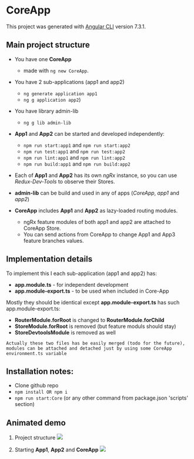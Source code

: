 # CoreApp

This project was generated with [Angular CLI](https://github.com/angular/angular-cli) version 7.3.1.

## Main project structure

- You have one **CoreApp**
    * made with `ng new CoreApp`.


- You have 2 sub-applications (app1 and app2) 

    * `ng generate application app1`
    * `ng g application app2`)
- You have library admin-lib 

    * `ng g lib admin-lib`

- **App1** and **App2** can be started and developed independently:
    * `npm run start:app1` and `npm run start:app2`
    * `npm run test:app1` and `npm run test:app2`
    * `npm run lint:app1` and `npm run lint:app2`
    * `npm run build:app1` and `npm run build:app2`

- Each of **App1** and **App2** has its own _ngRx_ instance, so you can use _Redux-Dev-Tools_ to observe their Stores.

- **admin-lib** can be build and used in any of apps (_CoreApp_, _app1_ and _app2_)

- **CoreApp** includes **App1** and **App2** as lazy-loaded routing modules. 
    * ngRx feature modules of both app1 and app2 are attached to CoreApp Store.
    * You can send actions from CoreApp to change App1 and App3 feature branches values.

## Implementation details

To implement this I each sub-application (app1 and app2) has:
 - **app.module.ts** - for independent development
 - **app.module-export.ts** - to be used when included in Core-App

Mostly they should be identical except **app.module-export.ts** has such app.module-export.ts:
- **RouterModule.forRoot** is changed to **RouterModule.forChild**
- **StoreModule.forRoot** is removed (but feature moduls should stay)
- **StoreDevtoolsModule** is removed as well

```Actually these two files has be easily merged (todo for the future), modules can be attached and detached just by using some CoreApp environment.ts variable```
## Installation notes:
* Clone github repo 
* `npm install OR npm i`
* `npm run start:Core` (or any other command from package.json 'scripts' section)

## Animated demo
1. Project structure
![](CoreApp-project-structure.gif)

2. Starting **App1**, **App2** and **CoreApp**
![](CoreApp-start_apps_separately.gif)
